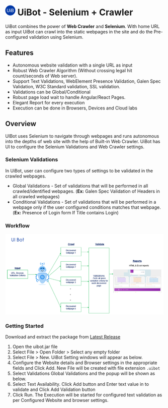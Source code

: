 
# ![Logo](https://github.com/rsangeethk/uibot/blob/master/src/favicon-32x32.png)  UiBot - Selenium + Crawler

UiBot combines the power of **Web Crawler** and **Selenium**. With home URL as input UiBot can crawl into the static webpages in the site and do the Pre-configured validation using Selenium.

## Features

 - Autonomous website validation with a single URL as input
 - Robust Web Crawler Algorithm (Without crossing legal hit count/seconds of Web server).
 -  Support Text Validations, WebElement Presence Validation, Galen Spec Validation, W3C Standard validation, SSL validation.  
 - Validations can be Global/Conditional
 - Robust page load wait to handle Angular/React Pages.
 - Elegant Report for every execution
 - Execution can be done in Browsers, Devices and Cloud labs

## Overview

 UIBot uses Selenium to navigate through webpages and runs autonomous into the depths of web site with the help of Built-in Web Crawler. UiBot has UI to configure the Selenium Validations and Web Crawler settings.
### Selenium Validations
In UiBot, user can configure two types of settings to be validated in the crawled webpages.

 - Global Validations - Set of validations that will be performed in all crawled/identified webpages. (**Ex:** Galen Spec Validation of Headers in all crawled webpages)
 - Conditional Validations - Set of validations that will be performed in a webpage only if the user configured conditions matches that webpage. (**Ex:** Presence of Login form If Title contains Login)

### Workflow

![UIBotFlow](https://github.com/rsangeethk/uibot/blob/master/images/UIBot-Flow.PNG)

### Getting Started
Download and extract the package from [Latest Release](https://github.com/rsangeethk/uibot/releases/tag) 

 1. Open the uibot.jar file
 2. Select File > Open Folder > Select any empty folder
 3. Select File > New. UiBot Setting windows will appear as below.
 4. Configure the Website details and Browser settings in the appropriate fields and Click Add. New File will be created with file extension ``.uibot``
 5.  Select Validations Global Validations and the popup will be shown as below.
 6. Select Text Availability. Click Add button and Enter text value in to validate and Click Add Validation button
 7. Click Run. The Execution will be started for configured text validation as per Configured Website and browser settings.
